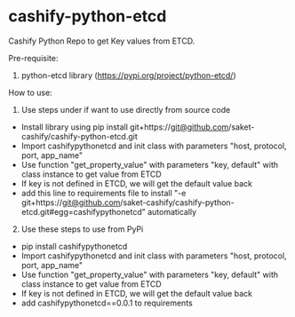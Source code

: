 # cashify-python-etcd

Cashify Python Repo to get Key values from ETCD.

Pre-requisite:
1. python-etcd library (https://pypi.org/project/python-etcd/)


How to use:
1. Use steps under if want to use directly from source code
- Install library using pip install git+https://git@github.com/saket-cashify/cashify-python-etcd.git
- Import cashifypythonetcd and init class with parameters "host, protocol, port, app_name"
- Use function "get_property_value" with parameters "key, default" with class instance to get value from ETCD
- If key is not defined in ETCD, we will get the default value back
- add this line to requirements file to install "-e git+https://git@github.com/saket-cashify/cashify-python-etcd.git#egg=cashifypythonetcd" automatically

2. Use these steps to use from PyPi
- pip install cashifypythonetcd
- Import cashifypythonetcd and init class with parameters "host, protocol, port, app_name"
- Use function "get_property_value" with parameters "key, default" with class instance to get value from ETCD
- If key is not defined in ETCD, we will get the default value back
- add cashifypythonetcd==0.0.1 to requirements
